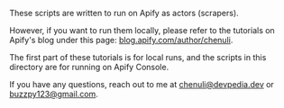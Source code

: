 These scripts are written to run on Apify as actors (scrapers).

However, if you want to run them locally, please refer to the tutorials on Apify's blog under this page: [blog.apify.com/author/chenuli](https://blog.apify.com/author/chenuli/).

The first part of these tutorials is for local runs, and the scripts in this directory are for running on Apify Console.

If you have any questions, reach out to me at chenuli@devpedia.dev or buzzpy123@gmail.com.
